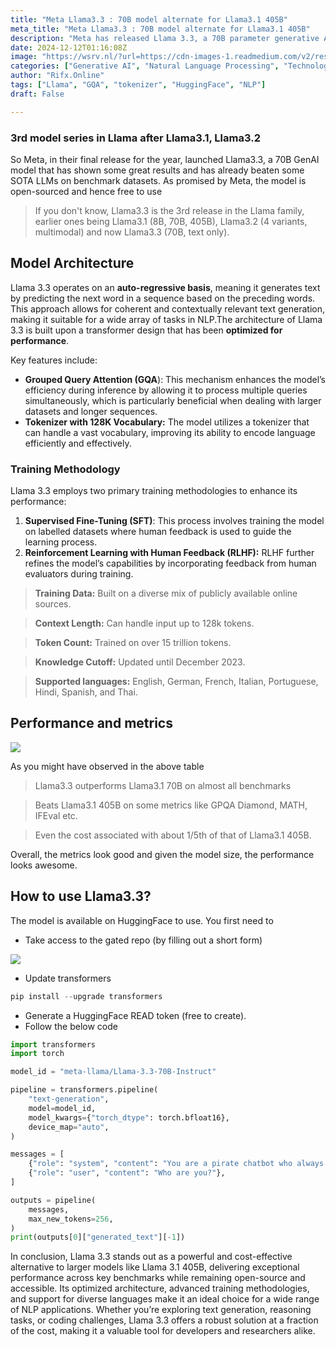 ```yaml
---
title: "Meta Llama3.3 : 70B model alternate for Llama3.1 405B"
meta_title: "Meta Llama3.3 : 70B model alternate for Llama3.1 405B"
description: "Meta has released Llama 3.3, a 70B parameter generative AI model that outperforms previous Llama models and some state-of-the-art (SOTA) large language models (LLMs) on benchmark datasets. The model is open-sourced and free to use. Key features include Grouped Query Attention (GQA) for efficient inference, a 128K vocabulary tokenizer, and support for multiple languages. Llama 3.3 is trained on over 15 trillion tokens and can handle input up to 128k tokens. The model is available on HuggingFace, and users can access it by following a few steps, including obtaining a HuggingFace token and installing the necessary libraries. Llama 3.3 is a cost-effective alternative to larger models, offering exceptional performance across various NLP tasks."
date: 2024-12-12T01:16:08Z
image: "https://wsrv.nl/?url=https://cdn-images-1.readmedium.com/v2/resize:fit:800/0*iq0qStuD9_wx7jOB"
categories: ["Generative AI", "Natural Language Processing", "Technology/Web"]
author: "Rifx.Online"
tags: ["Llama", "GQA", "tokenizer", "HuggingFace", "NLP"]
draft: False

---
```






### 3rd model series in Llama after Llama3\.1, Llama3\.2



So Meta, in their final release for the year, launched Llama3\.3, a 70B GenAI model that has shown some great results and has already beaten some SOTA LLMs on benchmark datasets. As promised by Meta, the model is open\-sourced and hence free to use








> If you don't know, Llama3\.3 is the 3rd release in the Llama family, earlier ones being Llama3\.1 (8B, 70B, 405B), Llama3\.2 (4 variants, multimodal) and now Llama3\.3 (70B, text only).


## Model Architecture

Llama 3\.3 operates on an **auto\-regressive basis**, meaning it generates text by predicting the next word in a sequence based on the preceding words. This approach allows for coherent and contextually relevant text generation, making it suitable for a wide array of tasks in NLP.The architecture of Llama 3\.3 is built upon a transformer design that has been **optimized for performance**.







Key features include:

* **Grouped Query Attention (GQA**): This mechanism enhances the model’s efficiency during inference by allowing it to process multiple queries simultaneously, which is particularly beneficial when dealing with larger datasets and longer sequences.
* **Tokenizer with 128K Vocabulary:** The model utilizes a tokenizer that can handle a vast vocabulary, improving its ability to encode language efficiently and effectively.


### Training Methodology

Llama 3\.3 employs two primary training methodologies to enhance its performance:

1. **Supervised Fine\-Tuning (SFT)**: This process involves training the model on labelled datasets where human feedback is used to guide the learning process.
2. **Reinforcement Learning with Human Feedback (RLHF):** RLHF further refines the model’s capabilities by incorporating feedback from human evaluators during training.


> **Training Data:** Built on a diverse mix of publicly available online sources.


> **Context Length:** Can handle input up to 128k tokens.


> **Token Count:** Trained on over 15 trillion tokens.


> **Knowledge Cutoff:** Updated until December 2023\.


> **Supported languages:** English, German, French, Italian, Portuguese, Hindi, Spanish, and Thai.


## Performance and metrics

![](https://wsrv.nl/?url=https://cdn-images-1.readmedium.com/v2/resize:fit:800/0*AZncUlj9mNWYeCqc)

As you might have observed in the above table


> Llama3\.3 outperforms Llama3\.1 70B on almost all benchmarks


> Beats Llama3\.1 405B on some metrics like GPQA Diamond, MATH, IFEval etc.


> Even the cost associated with about 1/5th of that of Llama3\.1 405B.

Overall, the metrics look good and given the model size, the performance looks awesome.


## How to use Llama3\.3?

The model is available on HuggingFace to use. You first need to

* Take access to the gated repo (by filling out a short form)

![](https://wsrv.nl/?url=https://cdn-images-1.readmedium.com/v2/resize:fit:800/1*u0HOL3wYsXOPiM618okcrQ.png)

* Update transformers


```python
pip install --upgrade transformers
```
* Generate a HuggingFace READ token (free to create).
* Follow the below code


```python
import transformers
import torch

model_id = "meta-llama/Llama-3.3-70B-Instruct"

pipeline = transformers.pipeline(
    "text-generation",
    model=model_id,
    model_kwargs={"torch_dtype": torch.bfloat16},
    device_map="auto",
)

messages = [
    {"role": "system", "content": "You are a pirate chatbot who always responds in pirate speak!"},
    {"role": "user", "content": "Who are you?"},
]

outputs = pipeline(
    messages,
    max_new_tokens=256,
)
print(outputs[0]["generated_text"][-1])
```
In conclusion, Llama 3\.3 stands out as a powerful and cost\-effective alternative to larger models like Llama 3\.1 405B, delivering exceptional performance across key benchmarks while remaining open\-source and accessible. Its optimized architecture, advanced training methodologies, and support for diverse languages make it an ideal choice for a wide range of NLP applications. Whether you’re exploring text generation, reasoning tasks, or coding challenges, Llama 3\.3 offers a robust solution at a fraction of the cost, making it a valuable tool for developers and researchers alike.


